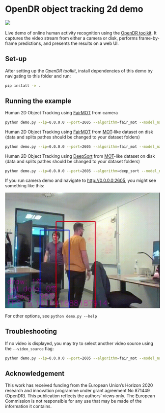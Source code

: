 # OpenDR object tracking 2d demo
<div align="left">
  <a href="https://opensource.org/licenses/Apache-2.0">
    <img src="https://img.shields.io/badge/License-Apache%202.0-blue.svg" height="20">
  </a>
</div>

Live demo of online human activity recognition using the [OpenDR toolkit](https://opendr.eu).
It captures the video stream from either a camera or disk, performs frame-by-frame predictions, and presents the results on a web UI.


## Set-up
After setting up the _OpenDR toolkit_, install dependencies of this demo by navigating to this folder and run:
```bash
pip install -e .
```


## Running the example
Human 2D Object Tracking using [FairMOT](https://arxiv.org/abs/2004.01888) from camera
```bash
python demo.py --ip=0.0.0.0 --port=2605 --algorithm=fair_mot --model_name=fairmot_dla34 --source=camera
```

Human 2D Object Tracking using [FairMOT](https://arxiv.org/abs/2004.01888) from [MOT](https://motchallenge.net/)-like dataset on disk (data and splits pathes should be changed to your dataset folders)
```bash
python demo.py --ip=0.0.0.0 --port=2605 --algorithm=fair_mot --model_name=fairmot_dla34 --source=disk --data_path=/data/sets/MOT/MOT2020/ --data_splits=/data/sets/MOT/splits/mot20.train
```

Human 2D Object Tracking using [DeepSort](https://arxiv.org/abs/1703.07402) from [MOT](https://motchallenge.net/)-like dataset on disk (data and splits pathes should be changed to your dataset folders)
```bash
python demo.py --ip=0.0.0.0 --port=2605 --algorithm=deep_sort --model_name=deep_sort --source=disk --data_path=/data/sets/MOT/MOT2020/ --data_splits=/data/sets/MOT/splits/mot20.train
```

If you run camera demo and navigate to http://0.0.0.0:2605, you might see something like this:

<img src="media/video.gif">

For other options, see `python demo.py --help`


## Troubleshooting
If no video is displayed, you may try to select another video source using the `--video_source` flag:
```bash
python demo.py --ip=0.0.0.0 --port=2605 --algorithm=fair_mot --model_name=fairmot_dla34 --source=camera --video_source 1
```

## Acknowledgement
This work has received funding from the European Union’s Horizon 2020 research and innovation programme under grant agreement No 871449 (OpenDR). This publication reflects the authors’ views only. The European Commission is not responsible for any use that may be made of the information it contains.

